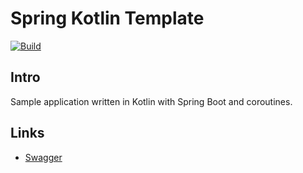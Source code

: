 # Spring Kotlin Template

[![Build](https://github.com/martin-tarjanyi/spring-kotlin-template/actions/workflows/gradle.yml/badge.svg)](https://github.com/martin-tarjanyi/spring-kotlin-template/actions/workflows/gradle.yml)

## Intro
Sample application written in Kotlin with Spring Boot and coroutines.

## Links

* [Swagger](http://localhost:8080/swagger-ui.html)
